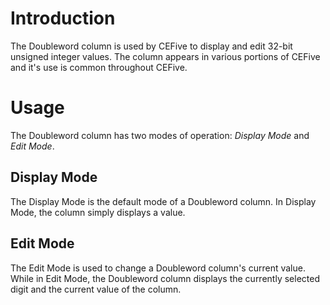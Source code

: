 # Introduction #
The Doubleword column is used by CEFive to display and edit 32-bit unsigned integer values.  The column appears in various portions of CEFive and it's use is common throughout CEFive.
# Usage #
The Doubleword column has two modes of operation: _Display Mode_ and _Edit Mode_.
## Display Mode ##
The Display Mode is the default mode of a Doubleword column.  In Display Mode, the column simply displays a value.
## Edit Mode ##
The Edit Mode is used to change a Doubleword column's current value.  While in Edit Mode, the Doubleword column displays the currently selected digit and the current value of the column.